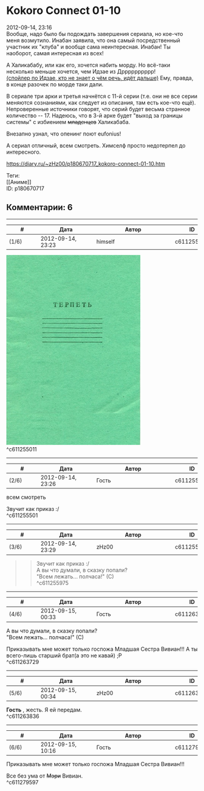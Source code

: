 Kokoro Connect 01-10
====================

  
2012-09-14, 23:16  
 Вообще, надо было бы подождать завершения сериала, но кое-что меня возмутило. Инабан заявила, что она самый посредственный участник их "клуба" и вообще сама неинтересная. Инабан! Ты наоборот, самая интересная из всех!   
   
 А Халикабабу, или как его, хочется набить морду. Но всё-таки несколько меньше хочется, чем Идзае из Дрррррррррр!   
  [(спойлер по Идзае, кто не знает о чём речь, идёт дальше)](https://zHz00.diary.ru/p180670717.htm?index=1#linkmore180670717m1)    Ему, правда, в конце разочек по морде таки дали.     
   
 В сериале три арки и третья начнётся с 11-й серии (т.е. они не все серии меняются сознаниями, как следует из описания, там есть кое-что ещё). Непроверенные источники говорят, что серий будет весьма странное количество -- 17. Надеюсь, что в 3-й арке будет "выход за границы системы" с избиением  ~~младенцев~~  Халикабаба.   
   
 Внезапно узнал, что опенинг поют eufonius!   
   
 А сериал отличный, всем смотреть. Химселф просто недотерпел до интересного.   
  
<https://diary.ru/~zHz00/p180670717_kokoro-connect-01-10.htm>  
  
Теги:  
[[Аниме]]  
ID: p180670717  


Комментарии: 6
--------------

  


---



|         #         |              Дата              |                     Автор                     |           ID           |
| --- | --- | --- | --- |
| (1/6) | 2012-09-14, 23:23 | himself | c611255011 |

  
 ![](pics/jcben.jpg)   
 ^c611255011

---



|         #         |              Дата              |                     Автор                     |           ID           |
| --- | --- | --- | --- |
| (2/6) | 2012-09-14, 23:26 | Гость | c611255501 |

  
  всем смотреть    
   
 Звучит как приказ :/   
 ^c611255501

---



|         #         |              Дата              |                     Автор                     |           ID           |
| --- | --- | --- | --- |
| (3/6) | 2012-09-14, 23:29 | zHz00 | c611255975 |

  
 >>Звучит как приказ :/   
 А вы что думали, в сказку попали?   
 "Всем лежать... полчаса!" (С)   
 ^c611255975

---



|         #         |              Дата              |                     Автор                     |           ID           |
| --- | --- | --- | --- |
| (4/6) | 2012-09-15, 00:33 | Гость | c611263729 |

  
  А вы что думали, в сказку попали?   
 "Всем лежать... полчаса!" (С)    
   
 Приказывать мне может только госпожа Младшая Сестра Вивиан!!! А ты всего-лишь старший брат(а это не кавай) ;P   
 ^c611263729

---



|         #         |              Дата              |                     Автор                     |           ID           |
| --- | --- | --- | --- |
| (5/6) | 2012-09-15, 00:34 | zHz00 | c611263836 |

  
  **Гость**  , жесть. Я ей передам.   
 ^c611263836

---



|         #         |              Дата              |                     Автор                     |           ID           |
| --- | --- | --- | --- |
| (6/6) | 2012-09-15, 10:16 | Гость | c611279597 |

  
  Приказывать мне может только госпожа Младшая Сестра Вивиан!!!    
   
 Все без ума от  ~~Мэри~~  Вивиан.   
 ^c611279597